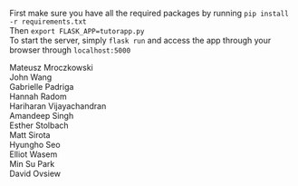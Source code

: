 First make sure you have all the required packages by running `pip install -r requirements.txt`  
Then `export FLASK_APP=tutorapp.py`  
To start the server, simply `flask run` and access the app through your browser through `localhost:5000`  

Mateusz Mroczkowski  
John Wang  
Gabrielle Padriga  
Hannah Radom  
Hariharan Vijayachandran  
Amandeep Singh  
Esther Stolbach  
Matt Sirota  
Hyungho Seo  
Elliot Wasem  
Min Su Park  
David Ovsiew  